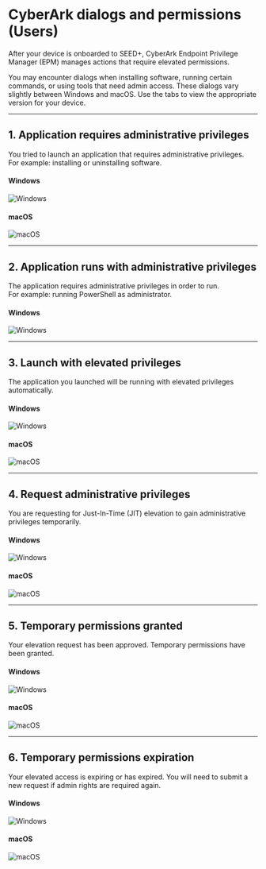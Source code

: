 # CyberArk dialogs and permissions (Users)

After your device is onboarded to SEED+, CyberArk Endpoint Privilege Manager (EPM) manages actions that require elevated permissions.

You may encounter dialogs when installing software, running certain commands, or using tools that need admin access. These dialogs vary slightly between Windows and macOS. Use the tabs to view the appropriate version for your device.

---

## 1. Application requires administrative privileges

You tried to launch an application that requires administrative privileges.  
For example: installing or uninstalling software.

<!-- tabs:start -->

#### **Windows**

![Windows](../images/epm/windows-admin-privileges.png)

#### **macOS**

![macOS](../images/epm/macos-admin-privileges.png)

<!-- tabs:end -->

---

## 2. Application runs with administrative privileges

The application requires administrative privileges in order to run.  
For example: running PowerShell as administrator.

<!-- tabs:start -->

#### **Windows**

![Windows](../images/epm/windows-runs-admin.png)

<!-- tabs:end -->

---

## 3. Launch with elevated privileges

The application you launched will be running with elevated privileges automatically.

<!-- tabs:start -->

#### **Windows**

![Windows](../images/epm/windows-launch-elevated.png)

#### **macOS**

![macOS](../images/epm/macos-launch-elevated.png)

<!-- tabs:end -->

---

## 4. Request administrative privileges

You are requesting for Just-In-Time (JIT) elevation to gain administrative privileges temporarily.

<!-- tabs:start -->

#### **Windows**

![Windows](../images/epm/windows-request-admin.png)

#### **macOS**

![macOS](../images/epm/macos-request-admin.png)

<!-- tabs:end -->

---

## 5. Temporary permissions granted

Your elevation request has been approved. Temporary permissions have been granted.

<!-- tabs:start -->

#### **Windows**

![Windows](../images/epm/windows-temp-granted.png)

#### **macOS**

![macOS](../images/epm/macos-temp-granted.png)

<!-- tabs:end -->

---

## 6. Temporary permissions expiration

Your elevated access is expiring or has expired. You will need to submit a new request if admin rights are required again.

<!-- tabs:start -->

#### **Windows**

![Windows](../images/epm/windows-temp-expiring.png)

#### **macOS**

![macOS](../images/epm/macos-temp-expiring.png)

<!-- tabs:end -->
